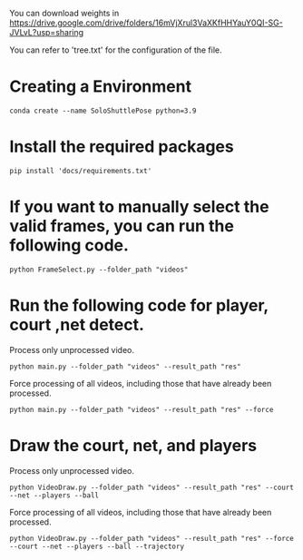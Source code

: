 
You can download weights in https://drive.google.com/drive/folders/16mVjXrul3VaXKfHHYauY0QI-SG-JVLvL?usp=sharing

You can refer to 'tree.txt' for the configuration of the file.

# Creating a Environment

```
conda create --name SoloShuttlePose python=3.9
```

# Install the required packages

```
pip install 'docs/requirements.txt'
```


# If you want to manually select the valid frames, you can run the following code.

```
python FrameSelect.py --folder_path "videos"
```

# Run the following code for player, court ,net detect.

Process only unprocessed video.

```
python main.py --folder_path "videos" --result_path "res" 
```

Force processing of all videos, including those that have already been processed.

```
python main.py --folder_path "videos" --result_path "res" --force
```

# Draw the court,  net, and players

Process only unprocessed video.

```
python VideoDraw.py --folder_path "videos" --result_path "res" --court --net --players --ball
```

Force processing of all videos, including those that have already been processed.

```
python VideoDraw.py --folder_path "videos" --result_path "res" --force --court --net --players --ball --trajectory
```

